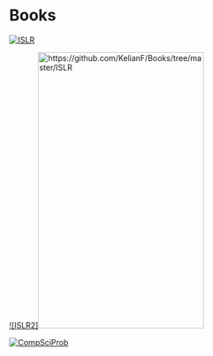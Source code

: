 # Books

[![ISLR](https://images.squarespace-cdn.com/content/v1/5ff2adbe3fe4fe33db902812/1611294680091-25SIDM9AHA8ECIFFST23/Screen+Shot+2021-01-21+at+11.02.06+AM.png)](https://github.com/KelianF/Books/tree/master/ISLR)


[![ISLR2]<img src="https://images.squarespace-cdn.com/content/v1/5ff2adbe3fe4fe33db902812/1611294680091-25SIDM9AHA8ECIFFST23/Screen+Shot+2021-01-21+at+11.02.06+AM.png" alt="https://github.com/KelianF/Books/tree/master/ISLR" width="300" height="500">](https://github.com/KelianF/Books/tree/master/ISLR)

[![CompSciProb](https://www.dbooks.org/img/books/1617295981.jpg)](https://github.com/KelianF/Books/tree/master/ClassicComputerScienceProblems/SmallProblems)


